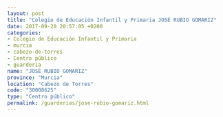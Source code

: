 ```yaml
---
layout: post
title: "Colegio de Educación Infantil y Primaria JOSÉ RUBIO GOMARIZ"
date: 2017-09-20 20:57:05 +0200
categories:
- Colegio de Educación Infantil y Primaria
- murcia
- cabezo-de-torres
- Centro público
- guarderia
name: "JOSÉ RUBIO GOMARIZ"
province: "Murcia"
location: "Cabezo de Torres"
code: "30008625"
type: "Centro público"
permalink: /guarderias/jose-rubio-gomariz.html
---
```

